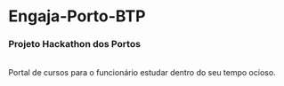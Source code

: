 # Engaja-Porto-BTP

<h3>Projeto Hackathon dos Portos</h3>
<br>
Portal de cursos para o funcionário estudar dentro do seu tempo ocioso.
<br>
<a href=" https://www.davidtheblane.github.io/Engaja-Porto-BTP/" target="blank><h3>Engaja Porto</h3></a> <br>

<h4>Equipe:</h4>
Davi Bernardo -
Felipe Barreira -
Guilherme Conceição -
Karla Serafim.
<br>
<h4>Recursos utilizados</h4>{
HTML, CSS, Javascript e Autenticação no Firebase};
<br>
<h4>Em implementação</h4>{
Melhorias visuais, 
Conteúdo de exemplo(vídeos e links), 
Informações do usuário logado, 
Integração com banco de dados em Real Time};
